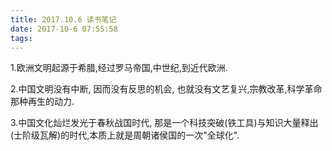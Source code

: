 ```yaml
---
title: 2017.10.6 读书笔记
date: 2017-10-6 07:55:58
tags:
---
```

1.欧洲文明起源于希腊,经过罗马帝国,中世纪,到近代欧洲.

2.中国文明没有中断, 因而没有反思的机会, 也就没有文艺复兴,宗教改革,科学革命那种再生的动力.

3.中国文化灿烂发光于春秋战国时代, 那是一个科技突破(铁工具)与知识大量释出(士阶级瓦解)的时代,本质上就是周朝诸侯国的一次"全球化".